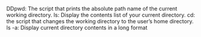 DDpwd: The script that prints the absolute path name of the current working directory.
ls: Display the contents list of your current directory.
cd: the script that changes the working directory to the user’s home directory.
ls -a: Display current directory contents in a long format